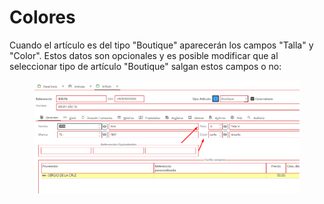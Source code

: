 # Colores

Cuando el artículo es del tipo "Boutique" aparecerán los campos "Talla" y "Color". Estos datos son opcionales y es posible modificar que al seleccionar tipo de artículo "Boutique" salgan estos campos o no:

<figure><img src="../../../.gitbook/assets/imagen (8).png" alt=""><figcaption></figcaption></figure>
